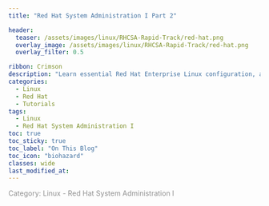 ```yaml
---
title: "Red Hat System Administration I Part 2"

header:
  teaser: /assets/images/linux/RHCSA-Rapid-Track/red-hat.png
  overlay_image: /assets/images/linux/RHCSA-Rapid-Track/red-hat.png
  overlay_filter: 0.5

ribbon: Crimson
description: "Learn essential Red Hat Enterprise Linux configuration, administration, and maintenance for Linux system administrators"
categories:
  - Linux
  - Red Hat
  - Tutorials
tags: 
  - Linux
  - Red Hat System Administration I
toc: true
toc_sticky: true
toc_label: "On This Blog"
toc_icon: "biohazard"
classes: wide
last_modified_at: 
---
```

<span style="color: #909090">Category: Linux - Red Hat System Administration I</span>
